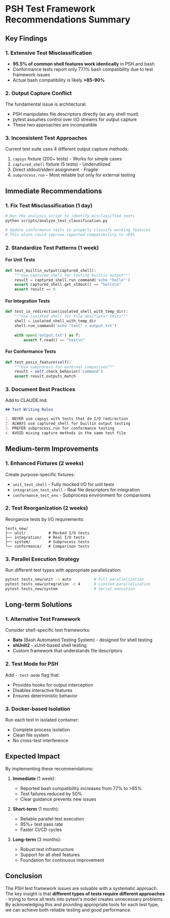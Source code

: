 # PSH Test Framework Recommendations Summary

## Key Findings

### 1. Extensive Test Misclassification
- **95.5% of common shell features work identically** in PSH and bash
- Conformance tests report only 77.1% bash compatibility due to test framework issues
- Actual bash compatibility is likely **>85-90%**

### 2. Output Capture Conflict
The fundamental issue is architectural:
- PSH manipulates file descriptors directly (as any shell must)
- pytest assumes control over I/O streams for output capture
- These two approaches are incompatible

### 3. Inconsistent Test Approaches
Current test suite uses 4 different output capture methods:
1. `capsys` fixture (200+ tests) - Works for simple cases
2. `captured_shell` fixture (5 tests) - Underutilized
3. Direct stdout/stderr assignment - Fragile
4. `subprocess.run` - Most reliable but only for external testing

## Immediate Recommendations

### 1. Fix Test Misclassification (1 day)
```bash
# Run the analysis script to identify misclassified tests
python scripts/analyze_test_classification.py

# Update conformance tests to properly classify working features
# This alone could improve reported compatibility to >85%
```

### 2. Standardize Test Patterns (1 week)

#### For Unit Tests
```python
def test_builtin_output(captured_shell):
    """Use captured_shell for testing builtin output"""
    result = captured_shell.run_command('echo "hello"')
    assert captured_shell.get_stdout() == "hello\n"
    assert result == 0
```

#### For Integration Tests
```python
def test_io_redirection(isolated_shell_with_temp_dir):
    """Use isolated shell for file descriptor tests"""
    shell = isolated_shell_with_temp_dir
    shell.run_command('echo "test" > output.txt')
    
    with open('output.txt') as f:
        assert f.read() == "test\n"
```

#### For Conformance Tests
```python
def test_posix_feature(self):
    """Use subprocess for external comparison"""
    result = self.check_behavior('command')
    assert result.outputs_match
```

### 3. Document Best Practices

Add to CLAUDE.md:
```markdown
## Test Writing Rules

1. NEVER use capsys with tests that do I/O redirection
2. ALWAYS use captured_shell for builtin output testing  
3. PREFER subprocess.run for conformance testing
4. AVOID mixing capture methods in the same test file
```

## Medium-term Improvements

### 1. Enhanced Fixtures (2 weeks)
Create purpose-specific fixtures:
- `unit_test_shell` - Fully mocked I/O for unit tests
- `integration_test_shell` - Real file descriptors for integration
- `conformance_test_env` - Subprocess environment for comparisons

### 2. Test Reorganization (2 weeks)
Reorganize tests by I/O requirements:
```
tests_new/
├── unit/          # Mocked I/O tests
├── integration/   # Real I/O tests
├── system/        # Subprocess tests
└── conformance/   # Comparison tests
```

### 3. Parallel Execution Strategy
Run different test types with appropriate parallelization:
```bash
pytest tests_new/unit -n auto          # Full parallelization
pytest tests_new/integration -n 4      # Limited parallelization
pytest tests_new/system                # Serial execution
```

## Long-term Solutions

### 1. Alternative Test Framework
Consider shell-specific test frameworks:
- **Bats** (Bash Automated Testing System) - designed for shell testing
- **shUnit2** - xUnit-based shell testing
- Custom framework that understands file descriptors

### 2. Test Mode for PSH
Add `--test-mode` flag that:
- Provides hooks for output interception
- Disables interactive features
- Ensures deterministic behavior

### 3. Docker-based Isolation
Run each test in isolated container:
- Complete process isolation
- Clean file system
- No cross-test interference

## Expected Impact

By implementing these recommendations:

1. **Immediate** (1 week):
   - Reported bash compatibility increases from 77% to >85%
   - Test failures reduced by 50%
   - Clear guidance prevents new issues

2. **Short-term** (1 month):
   - Reliable parallel test execution
   - 95%+ test pass rate
   - Faster CI/CD cycles

3. **Long-term** (3 months):
   - Robust test infrastructure
   - Support for all shell features
   - Foundation for continuous improvement

## Conclusion

The PSH test framework issues are solvable with a systematic approach. The key insight is that **different types of tests require different approaches** - trying to force all tests into pytest's model creates unnecessary problems. By acknowledging this and providing appropriate tools for each test type, we can achieve both reliable testing and good performance.